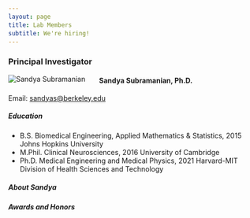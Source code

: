 ```yaml
---
layout: page
title: Lab Members
subtitle: We're hiring!
---
```


### Principal Investigator

<img src="/assets/img/20220609_0469_SSubramanian_cropped.jpg"
style="float: left; margin-right: 2em;"
srcset="/assets/img/20220609_0469_SSubramanian_cropped.jpg 4124w, /assets/img/Ssubramanian_2000.jpg 2000w, /assets/img/Ssubramanian_1000.jpg 1000w, /assets/img/Ssubramanian_720.jpg 720w, /assets/img/SSubramanian_crop.jpg 500w, /assets/img/Ssubramanian_150.jpg 150w"
sizes="(min-width: 1110px) calc(25vw - 20px), ((min-width: 660px) and (max-width: 1100px)) calc(33vw - 20px), ((min-width: 300px) and (max-width: 650px)) calc(50vw - 20px), 150px"
alt="Sandya Subramanian">

#### Sandya Subramanian, Ph.D.

Email: <a href="mailto:sandyas@berkeley.edu">sandyas@berkeley.edu</a>

##### Education
  - B.S. Biomedical Engineering, Applied Mathematics & Statistics, 2015
    Johns Hopkins University
  - M.Phil. Clinical Neurosciences, 2016
    University of Cambridge
  - Ph.D. Medical Engineering and Medical Physics, 2021
    Harvard-MIT Division of Health Sciences and Technology

##### About Sandya

##### Awards and Honors


